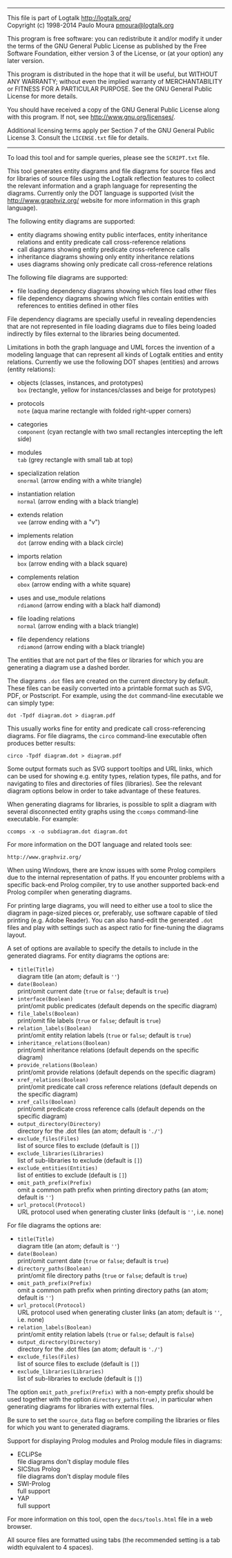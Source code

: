 ________________________________________________________________________

This file is part of Logtalk <http://logtalk.org/>  
Copyright (c) 1998-2014 Paulo Moura <pmoura@logtalk.org>

This program is free software: you can redistribute it and/or modify
it under the terms of the GNU General Public License as published by
the Free Software Foundation, either version 3 of the License, or
(at your option) any later version.

This program is distributed in the hope that it will be useful,
but WITHOUT ANY WARRANTY; without even the implied warranty of
MERCHANTABILITY or FITNESS FOR A PARTICULAR PURPOSE.  See the
GNU General Public License for more details.

You should have received a copy of the GNU General Public License
along with this program.  If not, see <http://www.gnu.org/licenses/>.

Additional licensing terms apply per Section 7 of the GNU General
Public License 3. Consult the `LICENSE.txt` file for details.
________________________________________________________________________


To load this tool and for sample queries, please see the `SCRIPT.txt`
file.

This tool generates entity diagrams and file diagrams for source files
and for libraries of source files using the Logtalk reflection features
to collect the relevant information and a graph language for representing
the diagrams. Currently only the DOT language is supported (visit the
<http://www.graphviz.org/> website for more information in this graph
language).

The following entity diagrams are supported:

- entity diagrams showing entity public interfaces, entity inheritance
relations and entity predicate call cross-reference relations
- call diagrams showing entity predicate cross-reference calls
- inheritance diagrams showing only entity inheritance relations
- uses diagrams showing only predicate call cross-reference relations

The following file diagrams are supported:

- file loading dependency diagrams showing which files load other files
- file dependency diagrams showing which files contain entities with
references to entities defined in other files

File dependency diagrams are specially useful in revealing dependencies
that are not represented in file loading diagrams due to files being
loaded indirectly by files external to the libraries being documented. 

Limitations in both the graph language and UML forces the invention of a
modeling language that can represent all kinds of Logtalk entities and
entity relations. Currently we use the following DOT shapes (entities)
and arrows (entity relations):

- objects (classes, instances, and prototypes)  
	`box` (rectangle, yellow for instances/classes and beige for prototypes)
- protocols  
	`note` (aqua marine rectangle with folded right-upper corners)
- categories  
	`component` (cyan rectangle with two small rectangles intercepting the left side)
- modules  
	`tab` (grey rectangle with small tab at top)

- specialization relation  
	`onormal` (arrow ending with a white triangle)
- instantiation relation  
	`normal` (arrow ending with a black triangle)
- extends relation  
	`vee` (arrow ending with a "v")
- implements relation  
	`dot` (arrow ending with a black circle)
- imports relation  
	`box` (arrow ending with a black square)
- complements relation  
	`obox` (arrow ending with a white square)

- uses and use_module relations  
	`rdiamond` (arrow ending with a black half diamond)

- file loading relations  
	`normal` (arrow ending with a black triangle)
- file dependency relations  
	`rdiamond` (arrow ending with a black triangle)

The entities that are not part of the files or libraries for which you are
generating a diagram use a dashed border.

The diagrams `.dot` files are created on the current directory by default.
These files can be easily converted into a printable format such as SVG, PDF,
or Postscript. For example, using the `dot` command-line executable we can
simply type:

	dot -Tpdf diagram.dot > diagram.pdf

This usually works fine for entity and predicate call cross-referencing
diagrams. For file diagrams, the `circo` command-line executable often
produces better results:

	circo -Tpdf diagram.dot > diagram.pdf

Some output formats such as SVG support tooltips and URL links, which can
be used for showing e.g. entity types, relation types, file paths, and for
navigating to files and directories of files (libraries). See the relevant
diagram options below in order to take advantage of these features.

When generating diagrams for libraries, is possible to split a diagram with
several disconnected entity graphs using the `ccomps` command-line executable.
For example:

	ccomps -x -o subdiagram.dot diagram.dot

For more information on the DOT language and related tools see:

	http://www.graphviz.org/

When using Windows, there are know issues with some Prolog compilers due
to the internal representation of paths. If you encounter problems with a
specific back-end Prolog compiler, try to use another supported back-end
Prolog compiler when generating diagrams.

For printing large diagrams, you will need to either use a tool to slice
the diagram in page-sized pieces or, preferably, use software capable of
tiled printing (e.g. Adobe Reader). You can also hand-edit the generated
`.dot` files and play with settings such as aspect ratio for fine-tuning
the diagrams layout.

A set of options are available to specify the details to include in the
generated diagrams. For entity diagrams the options are:

- `title(Title)`  
	diagram title (an atom; default is `''`)
- `date(Boolean)`  
	print/omit current date (`true` or `false`; default is `true`)
- `interface(Boolean)`  
	print/omit public predicates (default depends on the specific diagram)
- `file_labels(Boolean)`  
	print/omit file labels (`true` or `false`; default is `true`)
- `relation_labels(Boolean)`  
	print/omit entity relation labels (`true` or `false`; default is `true`)
- `inheritance_relations(Boolean)`  
	print/omit inheritance relations (default depends on the specific diagram)
- `provide_relations(Boolean)`  
	print/omit provide relations (default depends on the specific diagram)
- `xref_relations(Boolean)`  
	print/omit predicate call cross reference relations (default depends on the specific diagram)
- `xref_calls(Boolean)`  
	print/omit predicate cross reference calls (default depends on the specific diagram)
- `output_directory(Directory)`  
	directory for the .dot files (an atom; default is `'./'`)
- `exclude_files(Files)`  
	list of source files to exclude (default is `[]`)
- `exclude_libraries(Libraries)`  
	list of sub-libraries to exclude (default is `[]`)
- `exclude_entities(Entities)`  
	list of entities to exclude (default is `[]`)
- `omit_path_prefix(Prefix)`  
	omit a common path prefix when printing directory paths (an atom; default is `''`)
- `url_protocol(Protocol)`  
	URL protocol used when generating cluster links (default is `''`, i.e. none)

For file diagrams the options are:

- `title(Title)`  
	diagram title (an atom; default is `''`)
- `date(Boolean)`  
	print/omit current date (`true` or `false`; default is `true`)
- `directory_paths(Boolean)`  
	print/omit file directory paths (`true` or `false`; default is `true`)
- `omit_path_prefix(Prefix)`  
	omit a common path prefix when printing directory paths (an atom; default is `''`)
- `url_protocol(Protocol)`  
	URL protocol used when generating cluster links (an atom; default is `''`, i.e. none)
- `relation_labels(Boolean)`  
	print/omit entity relation labels (`true` or `false`; default is `false`)
- `output_directory(Directory)`  
	directory for the .dot files (an atom; default is `'./'`)
- `exclude_files(Files)`  
	list of source files to exclude (default is `[]`)
- `exclude_libraries(Libraries)`  
	list of sub-libraries to exclude (default is `[]`)

The option `omit_path_prefix(Prefix)` with a non-empty prefix should be
used together with the option `directory_paths(true)`, in particular when
generating diagrams for libraries with external files.

Be sure to set the `source_data` flag `on` before compiling the libraries
or files for which you want to generated diagrams.

Support for displaying Prolog modules and Prolog module files in diagrams:

- ECLiPSe  
	file diagrams don't display module files
- SICStus Prolog  
	file diagrams don't display module files
- SWI-Prolog  
	full support
- YAP  
	full support

For more information on this tool, open the `docs/tools.html` file in a
web browser.

All source files are formatted using tabs (the recommended setting is a
tab width equivalent to 4 spaces).
